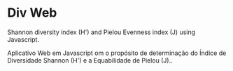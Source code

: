 # Div Web

Shannon diversity index (H') and Pielou Evenness index (J) using Javascript.

Aplicativo Web em Javascript  om o propósito de determinação do Índice de Diversidade Shannon (H') e a Equabilidade de Pielou (J)..
